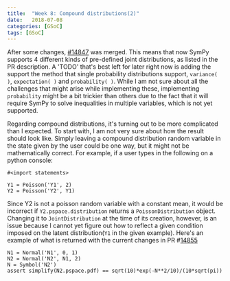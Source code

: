 ```yaml
---
title:  "Week 8: Compound distributions(2)"
date:   2018-07-08
categories: [GSoC]
tags: [GSoC]
---
```


After some changes, [#14847](https://github.com/sympy/sympy/pull/14847) was merged. This means that now SymPy supports 4 different kinds of pre-defined joint distributions, as listed in the PR description. A 'TODO' that's best left for later right now is adding the support the method that single probability distributions support, `variance( )`, `expectation( )` and `probability( )`. While I am not sure about all the challenges that might arise while implementing these, implementing `probability` might be a bit trickier than others due to the fact that it will require SymPy to solve inequalities in multiple variables, which is not yet supported.

Regarding compound distributions, it's turning out to be more complicated than I expected. To start with, I am not very sure about how the result should look like. Simply leaving a compound distribution random variable in the state given by the user could be one way, but it might not be mathematically correct. For example, if a user types in the following on a python console:
```
#<import statements>

Y1 = Poisson('Y1', 2)
Y2 = Poisson('Y2', Y1)
```
Since Y2 is not a poisson random variable with a constant mean, it would be incorrect if `Y2.pspace.distribution` returns a `PoissonDistribution` object. Changing it to `JointDistribution` at the time of its creation, however, is an issue because I cannot yet figure out how to reflect a given condition imposed on the latent distribution(`Y1` in the given example).
Here's an example of what is returned with the current changes in PR #[14855](https://github.com/sympy/sympy/pull/14855)

```
N1 = Normal('N1', 0, 1)
N2 = Normal('N2', N1, 2)
N = Symbol('N2')
assert simplify(N2.pspace.pdf) == sqrt(10)*exp(-N**2/10)/(10*sqrt(pi))
```
